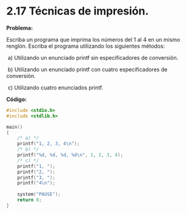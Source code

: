 # 2.17 Técnicas de impresión.

**Problema:**

Escriba un programa que imprima los números del 1 al 4 en un mismo renglón. Escriba el programa utilizando los siguientes métodos:

​		a) Utilizando un enunciado printf sin especificadores de conversión.

​		b) Utilizando un enunciado printf con cuatro especificadores de 
​			conversión.

​		c) Utilizando cuatro enunciados printf.

**Código:**

```c
#include <stdio.h>
#include <stdlib.h>

main()
{
	/* a) */
	printf("1, 2, 3, 4\n");
	/* b) */
	printf("%d, %d, %d, %d\n", 1, 2, 3, 4);
	/* c) */
	printf("1, ");
	printf("2, ");
	printf("3, ");
	printf("4\n");
	
	system("PAUSE");
	return 0;
}
```

